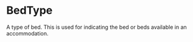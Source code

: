 # BedType

A type of bed. This is used for indicating the bed or beds available in an accommodation.

